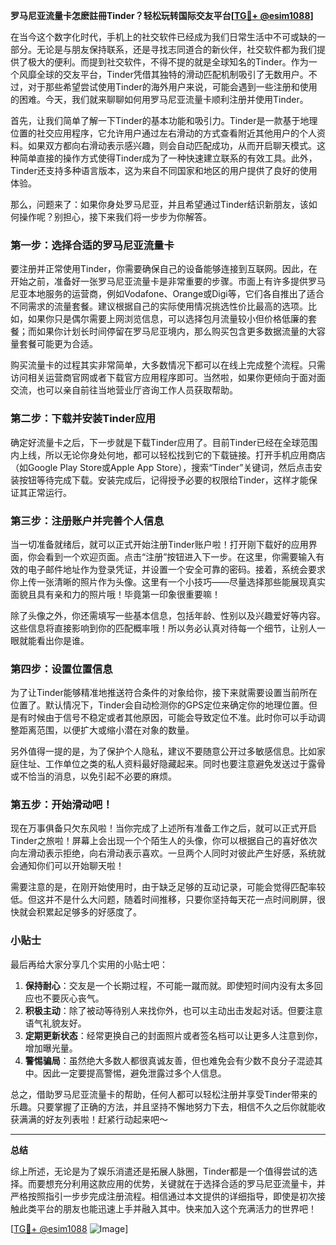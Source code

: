 **罗马尼亚流量卡怎麽註冊Tinder？轻松玩转国际交友平台[[TG💪+ @esim1088](https://t.me/s/esim1088)]**

在当今这个数字化时代，手机上的社交软件已经成为我们日常生活中不可或缺的一部分。无论是与朋友保持联系，还是寻找志同道合的新伙伴，社交软件都为我们提供了极大的便利。而提到社交软件，不得不提的就是全球知名的Tinder。作为一个风靡全球的交友平台，Tinder凭借其独特的滑动匹配机制吸引了无数用户。不过，对于那些希望尝试使用Tinder的海外用户来说，可能会遇到一些注册和使用的困难。今天，我们就来聊聊如何用罗马尼亚流量卡顺利注册并使用Tinder。

首先，让我们简单了解一下Tinder的基本功能和吸引力。Tinder是一款基于地理位置的社交应用程序，它允许用户通过左右滑动的方式查看附近其他用户的个人资料。如果双方都向右滑动表示感兴趣，则会自动匹配成功，从而开启聊天模式。这种简单直接的操作方式使得Tinder成为了一种快速建立联系的有效工具。此外，Tinder还支持多种语言版本，这为来自不同国家和地区的用户提供了良好的使用体验。

那么，问题来了：如果你身处罗马尼亚，并且希望通过Tinder结识新朋友，该如何操作呢？别担心，接下来我们将一步步为你解答。

### 第一步：选择合适的罗马尼亚流量卡

要注册并正常使用Tinder，你需要确保自己的设备能够连接到互联网。因此，在开始之前，准备好一张罗马尼亚流量卡是非常重要的步骤。市面上有许多提供罗马尼亚本地服务的运营商，例如Vodafone、Orange或Digi等，它们各自推出了适合不同需求的流量套餐。建议根据自己的实际使用情况挑选性价比最高的选项。比如，如果你只是偶尔需要上网浏览信息，可以选择包月流量较小但价格低廉的套餐；而如果你计划长时间停留在罗马尼亚境内，那么购买包含更多数据流量的大容量套餐可能更为合适。

购买流量卡的过程其实非常简单，大多数情况下都可以在线上完成整个流程。只需访问相关运营商官网或者下载官方应用程序即可。当然啦，如果你更倾向于面对面交流，也可以亲自前往当地营业厅咨询工作人员获取帮助。

### 第二步：下载并安装Tinder应用

确定好流量卡之后，下一步就是下载Tinder应用了。目前Tinder已经在全球范围内上线，所以无论你身处何地，都可以轻松找到它的下载链接。打开手机应用商店（如Google Play Store或Apple App Store），搜索“Tinder”关键词，然后点击安装按钮等待完成下载。安装完成后，记得授予必要的权限给Tinder，这样才能保证其正常运行。

### 第三步：注册账户并完善个人信息

当一切准备就绪后，就可以正式开始注册Tinder账户啦！打开刚下载好的应用界面，你会看到一个欢迎页面。点击“注册”按钮进入下一步。在这里，你需要输入有效的电子邮件地址作为登录凭证，并设置一个安全可靠的密码。接着，系统会要求你上传一张清晰的照片作为头像。这里有一个小技巧——尽量选择那些能展现真实面貌且具有亲和力的照片哦！毕竟第一印象很重要嘛！

除了头像之外，你还需填写一些基本信息，包括年龄、性别以及兴趣爱好等内容。这些信息将直接影响到你的匹配概率哦！所以务必认真对待每一个细节，让别人一眼就能看出你是谁。

### 第四步：设置位置信息

为了让Tinder能够精准地推送符合条件的对象给你，接下来就需要设置当前所在位置了。默认情况下，Tinder会自动检测你的GPS定位来确定你的地理位置。但是有时候由于信号不稳定或者其他原因，可能会导致定位不准。此时你可以手动调整距离范围，以便扩大或缩小潜在对象的数量。

另外值得一提的是，为了保护个人隐私，建议不要随意公开过多敏感信息。比如家庭住址、工作单位之类的私人资料最好隐藏起来。同时也要注意避免发送过于露骨或不恰当的消息，以免引起不必要的麻烦。

### 第五步：开始滑动吧！

现在万事俱备只欠东风啦！当你完成了上述所有准备工作之后，就可以正式开启Tinder之旅啦！屏幕上会出现一个个陌生人的头像，你可以根据自己的喜好依次向左滑动表示拒绝，向右滑动表示喜欢。一旦两个人同时对彼此产生好感，系统就会通知你们可以开始聊天啦！

需要注意的是，在刚开始使用时，由于缺乏足够的互动记录，可能会觉得匹配率较低。但这并不是什么大问题，随着时间推移，只要你坚持每天花一点时间刷屏，很快就会积累起足够多的好感度了。

### 小贴士

最后再给大家分享几个实用的小贴士吧：

1. **保持耐心**：交友是一个长期过程，不可能一蹴而就。即使短时间内没有太多回应也不要灰心丧气。
2. **积极主动**：除了被动等待别人来找你外，也可以主动出击发起对话。但要注意语气礼貌友好。
3. **定期更新状态**：经常更换自己的封面照片或者签名档可以让更多人注意到你，增加曝光量。
4. **警惕骗局**：虽然绝大多数人都很真诚友善，但也难免会有少数不良分子混迹其中。因此一定要提高警惕，避免泄露过多个人信息。

总之，借助罗马尼亚流量卡的帮助，任何人都可以轻松注册并享受Tinder带来的乐趣。只要掌握了正确的方法，并且坚持不懈地努力下去，相信不久之后你就能收获满满的好友列表啦！赶紧行动起来吧～

---

**总结**

综上所述，无论是为了娱乐消遣还是拓展人脉圈，Tinder都是一个值得尝试的选择。而要想充分利用这款应用的优势，关键就在于选择合适的罗马尼亚流量卡，并严格按照指引一步步完成注册流程。相信通过本文提供的详细指导，即使是初次接触此类平台的朋友也能迅速上手并融入其中。快来加入这个充满活力的世界吧！

[[TG💪+ @esim1088](https://t.me/s/esim1088) ![Image](https://i.postimg.cc/4NQfJmqS/Snipaste-2025-05-13-00-14-12.png)]